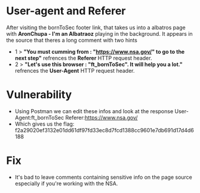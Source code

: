 # User-agent and Referer
After visiting the bornToSec footer link, that takes us into a albatros page with __AronChupa - I'm an Albatraoz__ playing in the background.
It appears in the source that theres a long comment with two hints
- 1 >  __"You must cumming from : "https://www.nsa.gov/" to go to the next step"__ refrences the **Referer** HTTP request header.
- 2 > __"Let's use this browser : "ft_bornToSec". It will help you a lot."__ refrences the **User-Agent** HTTP request header.

# Vulnerability
- Using Postman we can edit these infos and look at the response
    User-Agent:ft_bornToSec
    Referer:https://www.nsa.gov/
- Which gives us the flag: f2a29020ef3132e01dd61df97fd33ec8d7fcd1388cc9601e7db691d17d4d6188
  
# Fix
- It's bad to leave comments containing sensitive info on the page source especially if you're working with the NSA.